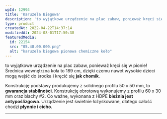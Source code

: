```yaml
---
wpId: 12994
title: 'Karuzela Biegowa'
description: 'to wyjątkowe urządzenie na plac zabaw, ponieważ kręci się w pionie! Średnica wewnętrzna koła to 189 cm, dzięki czemu nawet wysokie dzieci mogą wejść do środka i kręcić się jak chomik. Konstrukcję podstawy produkujemy z solidnego profilu 50 x 50 mm, to gwarancja stabilności. Konstrukcję obrotową wykonujemy z profilu 60 x 30 mm oraz blachy ...'
type: product
createdAt: 2022-04-22T14:37:14
modifiedAt: 2024-08-01T17:50:38
featuredMedia:
  id: 22154
  src: "05.48.00.000.png"
  alt: "karuzela biegowa pionowa chemiczne koło"
---
```



to wyjątkowe urządzenie na plac zabaw, ponieważ kręci się w pionie! Średnica wewnętrzna koła to 189 cm, dzięki czemu nawet wysokie dzieci mogą wejść do środka i kręcić się **jak chomik**.

Konstrukcję podstawy produkujemy z solidnego profilu 50 x 50 mm, to **gwarancja stabilności**. Konstrukcję obrotową wykonujemy z profilu 60 x 30 mm oraz blachy #2. Co ważne, wykonana z HDPE **bieżnia jest antypoślizgowa**. Urządzenie jest świetnie łożyskowane, dlatego całość chodzi **płynnie i cicho**.

* * *